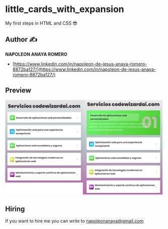 # little_cards_with_expansion
My first steps in HTML and CSS 😎

## Author ✍

**NAPOLEON ANAYA ROMERO**

-	[https://www.linkedin.com/in/napoleon-de-jesus-anaya-romero-8872ba127/](https://www.linkedin.com/in/napoleon-de-jesus-anaya-romero-8872ba127/)

## Preview

![..](
https://github.com/alucart2005/little_cards_with_expansion/blob/main/img/preview.jpg?raw=true)

## Hiring 
If you want to hire me you can write to napoleonanaya@gmail.com
